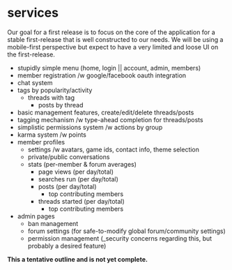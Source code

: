 
# services

Our goal for a first release is to focus on the core of the application for a stable first-release that is well constructed to our needs.  We will be using a mobile-first perspective but expect to have a very limited and loose UI on the first-release.

- stupidly simple menu (home, login || account, admin, members)
- member registration /w google/facebook oauth integration
- chat system
- tags by popularity/activity
    - threads with tag
        - posts by thread
- basic management features, create/edit/delete threads/posts
- tagging mechanism /w type-ahead completion for threads/posts
- simplistic permissions system /w actions by group
- karma system /w points
- member profiles
    - settings /w avatars, game ids, contact info, theme selection
    - private/public conversations
    - stats (per-member & forum averages)
        - page views (per day/total)
        - searches run (per day/total)
        - posts (per day/total)
            - top contributing members
        - threads started (per day/total)
            - top contributing members
- admin pages
    - ban management
    - forum settings (for safe-to-modify global forum/community settings)
    - permission management (_security concerns regarding this, but probably a desired feature)

**This a tentative outline and is not yet complete.**

